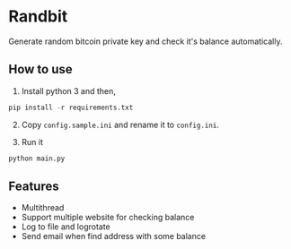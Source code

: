 # Randbit
Generate random bitcoin private key and check it's balance automatically.

## How to use

1. Install python 3 and then,
```python
pip install -r requirements.txt
```

2. Copy `config.sample.ini` and rename it to `config.ini`.

3. Run it
```python
python main.py
```

## Features

* Multithread
* Support multiple website for checking balance
* Log to file and logrotate
* Send email when find address with some balance
